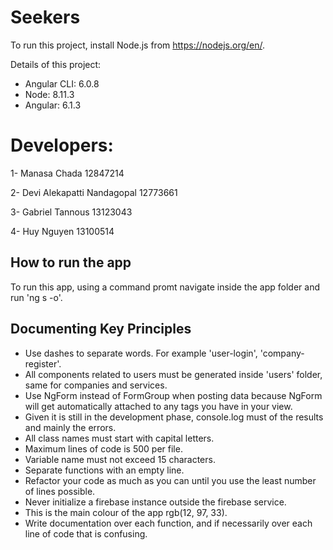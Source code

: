 # Seekers

To run this project, install Node.js from https://nodejs.org/en/.

Details of this project:
- Angular CLI: 6.0.8
- Node: 8.11.3
- Angular: 6.1.3

# Developers:

1- Manasa Chada 12847214

2- Devi Alekapatti Nandagopal 12773661

3- Gabriel Tannous 13123043

4- Huy Nguyen 13100514


## How to run the app

To run this app, using a command promt navigate inside the app folder and run 'ng s -o'.

## Documenting Key Principles

* Use dashes to separate words. For example 'user-login', 'company-register'.
* All components related to users must be generated inside 'users' folder, same for companies and services.
* Use NgForm instead of FormGroup when posting data because NgForm will get automatically attached to any tags you have in your view.
* Given it is still in the development phase, console.log must of the results and mainly the errors.
* All class names must start with capital letters.
* Maximum lines of code is 500 per file.
* Variable name must not exceed 15 characters.
* Separate functions with an empty line.
* Refactor your code as much as you can until you use the least number of lines possible.
* Never initialize a firebase instance outside the firebase service.
* This is the main colour of the app rgb(12, 97, 33).
* Write documentation over each function, and if necessarily over each line of code that is confusing.
